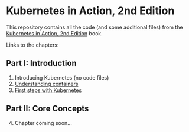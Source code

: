 # Kubernetes in Action, 2nd Edition

This repository contains all the code (and some additional files) from the [Kubernetes in Action, 2nd Edition](https://www.manning.com/books/kubernetes-in-action-second-edition) book.

Links to the chapters:

## Part I: Introduction
1. Introducing Kubernetes (no code files)
2. [Understanding containers](Chapter02/)
3. [First steps with Kubernetes](Chapter03/)

## Part II: Core Concepts
4. Chapter coming soon...


